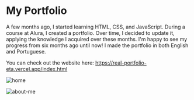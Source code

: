 <h1>My Portfolio</h1>

A few months ago, I started learning HTML, CSS, and JavaScript. During a course at Alura, I created a portfolio. Over time, I decided to update it, applying the knowledge I acquired over these months. 
I'm happy to see my progress from six months ago until now! I made the portfolio in both English and Portuguese.

You can check out the website here:
https://real-portfolio-eta.vercel.app/index.html

![home](https://github.com/user-attachments/assets/1e98acfc-4a84-4d83-a65c-833f8a9adc59)

![about-me](https://github.com/user-attachments/assets/47f6be34-684a-4bdf-b0c9-8c1d5775bcbc)




